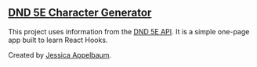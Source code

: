 ## [DND 5E Character Generator](https://dnd-character-generator.herokuapp.com/)

This project uses information from the [DND 5E API](https://api.open5e.com/).
It is a simple one-page app built to learn React Hooks.

Created by [Jessica Appelbaum](https://www.jessicaappelbaum.com).

